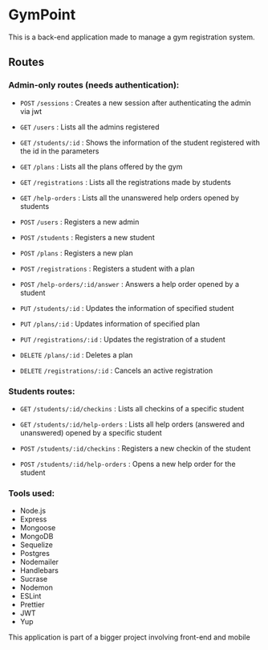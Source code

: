 # GymPoint

This is a back-end application made to manage a gym registration system.

## Routes

### Admin-only routes (needs authentication):

- `POST` `/sessions` : Creates a new session after authenticating the admin via jwt

- `GET` `/users` : Lists all the admins registered

- `GET` `/students/:id` : Shows the information of the student registered with the id in the parameters

- `GET` `/plans` : Lists all the plans offered by the gym

- `GET` `/registrations` : Lists all the registrations made by students

- `GET` `/help-orders` : Lists all the unanswered help orders opened by students

- `POST` `/users` : Registers a new admin

- `POST` `/students` : Registers a new student

- `POST` `/plans` : Registers a new plan

- `POST` `/registrations` : Registers a student with a plan

- `POST` `/help-orders/:id/answer` : Answers a help order opened by a student

- `PUT` `/students/:id` : Updates the information of specified student

- `PUT` `/plans/:id` : Updates information of specified plan

- `PUT` `/registrations/:id` : Updates the registration of a student

- `DELETE` `/plans/:id` : Deletes a plan

- `DELETE` `/registrations/:id` : Cancels an active registration

### Students routes:

- `GET` `/students/:id/checkins` : Lists all checkins of a specific student

- `GET` `/students/:id/help-orders` : Lists all help orders (answered and unanswered) opened by a specific student

- `POST` `/students/:id/checkins` : Registers a new checkin of the student

- `POST` `/students/:id/help-orders` : Opens a new help order for the student

### Tools used:

- Node.js
- Express
- Mongoose
- MongoDB
- Sequelize
- Postgres
- Nodemailer
- Handlebars
- Sucrase
- Nodemon
- ESLint
- Prettier
- JWT
- Yup

This application is part of a bigger project involving front-end and mobile
